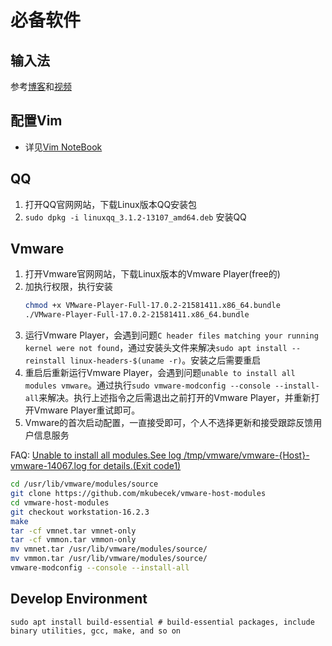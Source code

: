 # 必备软件  
## 输入法
参考[博客](https://muzing.top/posts/3fc249cf/)和[视频](https://www.bilibili.com/video/BV1tY411q7f1/?spm_id_from=333.999.0.0)  
## 配置Vim
  - 详见[Vim NoteBook](https://hunters-notebook.gitbook.io/vim-notebook/)
## QQ
  1. 打开QQ官网网站，下载Linux版本QQ安装包
  2. `sudo dpkg -i linuxqq_3.1.2-13107_amd64.deb` 安装QQ
## Vmware  
  1. 打开Vmware官网网站，下载Linux版本的Vmware Player(free的)  
  2. 加执行权限，执行安装  
     ``` bash shell   
     chmod +x VMware-Player-Full-17.0.2-21581411.x86_64.bundle
     ./VMware-Player-Full-17.0.2-21581411.x86_64.bundle
     ```  
  3. 运行Vmware Player，会遇到问题`C header files matching your running kernel were not found`，通过安装头文件来解决`sudo apt install --reinstall linux-headers-$(uname -r)`。安装之后需要重启  
  4. 重启后重新运行Vmware Player，会遇到问题`unable to install all modules vmware`。通过执行`sudo vmware-modconfig --console --install-all`来解决。执行上述指令之后需退出之前打开的Vmware Player，并重新打开Vmware Player重试即可。 
  5. Vmware的首次启动配置，一直接受即可，个人不选择更新和接受跟踪反馈用户信息服务  

  FAQ: [Unable to install all modules.See log /tmp/vmware/vmware-{Host}-vmware-14067.log for details.(Exit code1)](https://superuser.com/questions/1713277/unable-to-install-all-modules-see-log-tmp-vmware-vmware-host-vmware-14067-log)
  ``` bash shell
  cd /usr/lib/vmware/modules/source
  git clone https://github.com/mkubecek/vmware-host-modules
  cd vmware-host-modules
  git checkout workstation-16.2.3
  make
  tar -cf vmnet.tar vmnet-only
  tar -cf vmmon.tar vmmon-only
  mv vmnet.tar /usr/lib/vmware/modules/source/
  mv vmmon.tar /usr/lib/vmware/modules/source/
  vmware-modconfig --console --install-all
  ```  

## Develop Environment
```
sudo apt install build-essential # build-essential packages, include binary utilities, gcc, make, and so on
```
